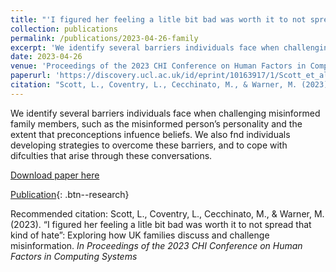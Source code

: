 ```yaml
---
title: "'I figured her feeling a litle bit bad was worth it to not spread that kind of hate': Exploring how UK families discuss and challenge misinformation"
collection: publications
permalink: /publications/2023-04-26-family
excerpt: 'We identify several barriers individuals face when challenging misinformed family members, such as the misinformed person’s personality and the extent that preconceptions infuence beliefs. We also fnd individuals developing strategies to overcome these barriers, and to cope with difculties that arise through these conversations. '
date: 2023-04-26
venue: 'Proceedings of the 2023 CHI Conference on Human Factors in Computing Systems'
paperurl: 'https://discovery.ucl.ac.uk/id/eprint/10163917/1/Scott_et_al_Misinformation_Family.pdf'
citation: "Scott, L., Coventry, L., Cecchinato, M., & Warner, M. (2023). “I figured her feeling a litle bit bad was worth it to not spread that kind of hate”: Exploring how UK families discuss and challenge misinformation. <i>In Proceedings of the 2023 CHI Conference on Human Factors in Computing Systems </i>"
---
```

 We identify several barriers individuals face when challenging misinformed family members, such as the misinformed person’s personality and the extent that preconceptions infuence beliefs. We also fnd individuals developing strategies to overcome these barriers, and to cope with difculties that arise through these conversations. 

[Download paper here](https://discovery.ucl.ac.uk/id/eprint/10163917/1/Scott_et_al_Misinformation_Family.pdf)

[Publication](https://discovery.ucl.ac.uk/id/eprint/10163917/1/Scott_et_al_Misinformation_Family.pdf){: .btn--research}

Recommended citation: Scott, L., Coventry, L., Cecchinato, M., & Warner, M. (2023). “I figured her feeling a litle bit bad was worth it to not spread that kind of hate”: Exploring how UK families discuss and challenge misinformation. <i>In Proceedings of the 2023 CHI Conference on Human Factors in Computing Systems </i>